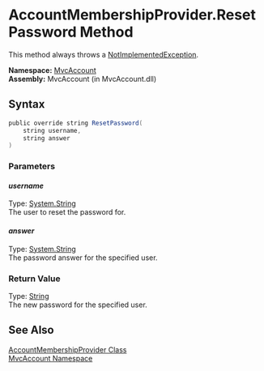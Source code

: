 AccountMembershipProvider.ResetPassword Method
==============================================
This method always throws a [NotImplementedException][1].

**Namespace:** [MvcAccount][2]  
**Assembly:** MvcAccount (in MvcAccount.dll)

Syntax
------

```csharp
public override string ResetPassword(
	string username,
	string answer
)
```

### Parameters

#### *username*
Type: [System.String][3]  
The user to reset the password for.

#### *answer*
Type: [System.String][3]  
The password answer for the specified user.

### Return Value
Type: [String][3]  
The new password for the specified user.

See Also
--------
[AccountMembershipProvider Class][4]  
[MvcAccount Namespace][2]  

[1]: http://msdn2.microsoft.com/en-us/library/6byb74h9
[2]: ../README.md
[3]: http://msdn2.microsoft.com/en-us/library/s1wwdcbf
[4]: README.md